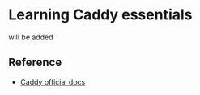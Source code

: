 # Learning Caddy essentials

will be added

## Reference

- [Caddy official docs](https://caddyserver.com/docs/)
